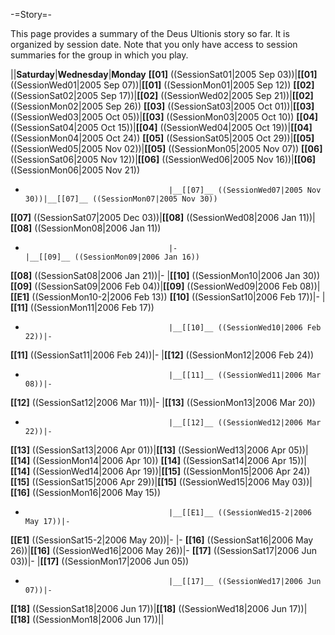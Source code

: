 -=Story=-

This page provides a summary of the Deus Ultionis story so far. It is organized by session date. Note that you only have access to session summaries for the group in which you play.

||__Saturday__|__Wednesday__|__Monday__
__[[01]__ ((SessionSat01|2005 Sep 03))|__[[01]__ ((SessionWed01|2005 Sep 07))|__[[01]__ ((SessionMon01|2005 Sep 12))
__[[02]__ ((SessionSat02|2005 Sep 17))|__[[02]__ ((SessionWed02|2005 Sep 21))|__[[02]__ ((SessionMon02|2005 Sep 26))
__[[03]__ ((SessionSat03|2005 Oct 01))|__[[03]__ ((SessionWed03|2005 Oct 05))|__[[03]__ ((SessionMon03|2005 Oct 10))
__[[04]__ ((SessionSat04|2005 Oct 15))|__[[04]__ ((SessionWed04|2005 Oct 19))|__[[04]__ ((SessionMon04|2005 Oct 24))
__[[05]__ ((SessionSat05|2005 Oct 29))|__[[05]__ ((SessionWed05|2005 Nov 02))|__[[05]__ ((SessionMon05|2005 Nov 07))
__[[06]__ ((SessionSat06|2005 Nov 12))|__[[06]__ ((SessionWed06|2005 Nov 16))|__[[06]__ ((SessionMon06|2005 Nov 21))
-                                     |__[[07]__ ((SessionWed07|2005 Nov 30))|__[[07]__ ((SessionMon07|2005 Nov 30))
__[[07]__ ((SessionSat07|2005 Dec 03))|__[[08]__ ((SessionWed08|2006 Jan 11))|__[[08]__ ((SessionMon08|2006 Jan 11))
-                                     |-                                     |__[[09]__ ((SessionMon09|2006 Jan 16))
__[[08]__ ((SessionSat08|2006 Jan 21))|-                                     |__[[10]__ ((SessionMon10|2006 Jan 30))
__[[09]__ ((SessionSat09|2006 Feb 04))|__[[09]__ ((SessionWed09|2006 Feb 08))|__[[E1]__ ((SessionMon10-2|2006 Feb 13))
__[[10]__ ((SessionSat10|2006 Feb 17))|-                                     |__[[11]__ ((SessionMon11|2006 Feb 17))
-                                     |__[[10]__ ((SessionWed10|2006 Feb 22))|-
__[[11]__ ((SessionSat11|2006 Feb 24))|-                                     |__[[12]__ ((SessionMon12|2006 Feb 24))
-                                     |__[[11]__ ((SessionWed11|2006 Mar 08))|-
__[[12]__ ((SessionSat12|2006 Mar 11))|-                                     |__[[13]__ ((SessionMon13|2006 Mar 20))
-                                     |__[[12]__ ((SessionWed12|2006 Mar 22))|-
__[[13]__ ((SessionSat13|2006 Apr 01))|__[[13]__ ((SessionWed13|2006 Apr 05))|__[[14]__ ((SessionMon14|2006 Apr 10))
__[[14]__ ((SessionSat14|2006 Apr 15))|__[[14]__ ((SessionWed14|2006 Apr 19))|__[[15]__ ((SessionMon15|2006 Apr 24))
__[[15]__ ((SessionSat15|2006 Apr 29))|__[[15]__ ((SessionWed15|2006 May 03))|__[[16]__ ((SessionMon16|2006 May 15))
-                                     |__[[E1]__ ((SessionWed15-2|2006 May 17))|-
__[[E1]__ ((SessionSat15-2|2006 May 20))|-                                     |-
__[[16]__ ((SessionSat16|2006 May 26))|__[[16]__ ((SessionWed16|2006 May 26))|-
__[[17]__ ((SessionSat17|2006 Jun 03))|-                                     |__[[17]__ ((SessionMon17|2006 Jun 05))
-                                     |__[[17]__ ((SessionWed17|2006 Jun 07))|-
__[[18]__ ((SessionSat18|2006 Jun 17))|__[[18]__ ((SessionWed18|2006 Jun 17))|__[[18]__ ((SessionMon18|2006 Jun 17))||
